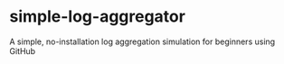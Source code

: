 # simple-log-aggregator
A simple, no-installation log aggregation simulation for beginners using GitHub
